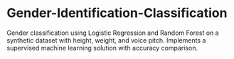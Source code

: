 # Gender-Identification-Classification
Gender classification using Logistic Regression and Random Forest on a synthetic dataset with height, weight, and voice pitch. Implements a supervised machine learning solution with accuracy comparison.
